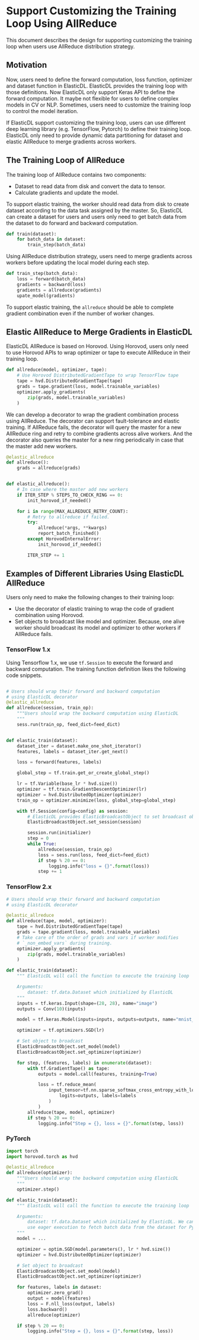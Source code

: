 # Support Customizing the Training Loop Using AllReduce

This document describes the design for supporting customizing
the training loop when users use AllReduce distribution strategy.

## Motivation

Now, users need to define the forward computation, loss function,
optimizer and dataset function in ElasticDL. ElasticDL provides
the training loop with those definitions. Now ElasticDL only support
Keras API to define the forward computation. It maybe not flexible for
users to define complex models in CV or NLP. Sometimes, users need to
customize the training loop to control the model iteration.

If ElasticDL support customizing the training loop, users can use different
deep learning library (e.g. TensorFlow, Pytorch) to define their training loop.
ElasticDL only need to provide dynamic data partitioning for dataset and
elastic AllReduce to merge gradients across workers.

## The Training Loop of AllReduce

The training loop of AllReduce contains two components:

- Dataset to read data from disk and convert the data to tensor.
- Calculate gradients and update the model.

To support elastic training, the worker should read data from disk
to create dataset according to the data task assigned by the master.
So, ElasticDL can create a dataset for users and users only need to
get batch data from the dataset to do forward and backward computation.

```python
def train(dataset):
    for batch_data in dataset:
        train_step(batch_data)
```

Using AllReduce distribution strategy, users need to merge gradients
across workers before updating the local model during each step.

```Python
def train_step(batch_data):
    loss = forward(batch_data)
    gradients = backward(loss)
    gradients = allreduce(gradients)
    upate_model(gradients)
```

To support elastic training, the `allreduce` should be able to
complete gradient combination even if the number of worker changes.

## Elastic AllReduce to Merge Gradients in ElasticDL

ElasticDL AllReduce is based on Horovod. Using Horovod, users only need to
use Horovod APIs to wrap optimizer or tape to execute AllReduce in their
training loop.

```python
def allreduce(model, optimizer, tape):
    # Use Horovod DistributedGradientTape to wrap TensorFlow tape
    tape = hvd.DistributedGradientTape(tape)
    grads = tape.gradient(loss, model.trainable_variables)
    optimizer.apply_gradients(
        zip(grads, model.trainable_variables)
    )
```

We can develop a decorator to wrap the gradient combination process
using AllReduce. The decorator can support fault-tolerance and
elastic training. If AllReduce fails, the decorator will query the
master for a new AllReduce ring and retry to combine gradients
across alive workers. And the decorator also queries the master
for a new ring periodically in case that the master add new workers.

```python
@elastic_allreduce
def allreduce():
    grads = allreduce(grads)


def elastic_allreduce():
    # In case where the master add new workers
    if ITER_STEP % STEPS_TO_CHECK_RING == 0:
        init_horovod_if_needed()

    for i in range(MAX_ALLREDUCE_RETRY_COUNT):
        # Retry to allreduce if failed.
        try:
            allreduce(*args, **kwargs)
            report_batch_finished()
        except HorovodInternalError:
            init_horovod_if_needed()

        ITER_STEP += 1
```

## Examples of Different Libraries Using ElasticDL AllReduce

Users only need to make the following changes to their training loop:

- Use the decorator of elastic training to wrap the code of gradient
combination using Horovod.
- Set objects to broadcast like model and optimizer. Because, one alive
worker should broadcast its model and optimizer to other workers if
AllReduce fails.

### TensorFlow 1.x

Using Tensorflow 1.x, we use `tf.Session` to execute the forward and backward
computation. The training function definition likes the following
code snippets.

```python

# Users should wrap their forward and backward computation
# using ElasticDL decorator
@elastic_allreduce
def allreduce(session, train_op):
    """Users should wrap the backward computation using ElasticDL
    """
    sess.run(train_op, feed_dict=feed_dict)


def elastic_train(dataset):
    dataset_iter = dataset.make_one_shot_iterator()
    features, labels = dataset_iter.get_next()

    loss = forward(features, labels)

    global_step = tf.train.get_or_create_global_step()

    lr = tf.Variable(base_lr * hvd.size())
    optimizer = tf.train.GradientDescentOptimizer(lr)
    optimizer = hvd.DistributedOptimizer(optimizer)
    train_op = optimizer.minimize(loss, global_step=global_step)

    with tf.Session(config=config) as session:
        # ElasticDL provides ElasticBroadcastObject to set broadcast objects
        ElasticBroadcastObject.set_session(session)

        session.run(initializer)
        step = 0
        while True:
            allreduce(session, train_op)
            loss = sess.run(loss, feed_dict=feed_dict)
            if step % 20 == 0:
                logging.info("loss = {}".format(loss))
            step += 1
```

### TensorFlow 2.x

```python
# Users should wrap their forward and backward computation
# using ElasticDL decorator

@elastic_allreduce
def allreduce(tape, model, optimizer):
    tape = hvd.DistributedGradientTape(tape)
    grads = tape.gradient(loss, model.trainable_variables)
    # Take care of the order of grads and vars if worker modifies
    # `_non_embed_vars` during training.
    optimizer.apply_gradients(
        zip(grads, model.trainable_variables)
    )

def elastic_train(dataset):
    """ ElasticDL will call the function to execute the training loop

    Arguments:
        dataset: tf.data.Dataset which initialized by ElasticDL
    """
    inputs = tf.keras.Input(shape=(28, 28), name="image")
    outputs = Conv(10)(inputs)

    model = tf.keras.Model(inputs=inputs, outputs=outputs, name="mnist_model")

    optimizer = tf.optimizers.SGD(lr)

    # Set object to broadcast
    ElasticBroadcastObject.set_model(model)
    ElasticBroadcastObject.set_optimizer(optimizer)

    for step, (features, labels) in enumerate(dataset):
        with tf.GradientTape() as tape:
            outputs = model.call(features, training=True)

            loss = tf.reduce_mean(
                input_tensor=tf.nn.sparse_softmax_cross_entropy_with_logits(
                    logits=outputs, labels=labels
                )
            )
        allreduce(tape, model, optimizer)
        if step % 20 == 0:
            logging.info("Step = {}, loss = {}".format(step, loss))

```

### PyTorch

```python
import torch
import horovod.torch as hvd

@elastic_allreduce
def allreduce(optimizer):
    """Users should wrap the backward computation using ElasticDL
    """
    optimizer.step()

def elastic_train(dataset):
    """ ElasticDL will call the function to execute the training loop

    Arguments:
        dataset: tf.data.Dataset which initialized by ElasticDL. We can
        use eager execution to fetch batch data from the dataset for PyTorch.
    """
    model = ...

    optimizer = optim.SGD(model.parameters(), lr * hvd.size())
    optimizer = hvd.DistributedOptimizer(optimizer)

    # Set object to broadcast
    ElasticBroadcastObject.set_model(model)
    ElasticBroadcastObject.set_optimizer(optimizer)

    for features, labels in dataset:
        optimizer.zero_grad()
        output = model(features)
        loss = F.nll_loss(output, labels)
        loss.backward()
        allreduce(optimizer)

    if step % 20 == 0:
        logging.info("Step = {}, loss = {}".format(step, loss))

```
